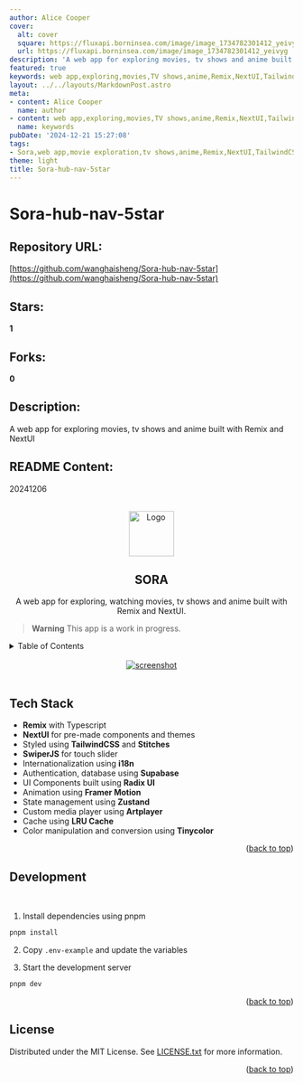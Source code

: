 ```yaml
---
author: Alice Cooper
cover:
  alt: cover
  square: https://fluxapi.borninsea.com/image/image_1734782301412_yeivyg
  url: https://fluxapi.borninsea.com/image/image_1734782301412_yeivyg
description: 'A web app for exploring movies, tv shows and anime built with Remix and NextUI'
featured: true
keywords: web app,exploring,movies,TV shows,anime,Remix,NextUI,TailwindCSS,Stircles,SwiperJS,i18n,Supabase,Radix UI,Framer Motion,Zustand,Artplayer,LRU Cache,Tinycolor,development server,PNPM,MIT License
layout: ../../layouts/MarkdownPost.astro
meta:
- content: Alice Cooper
  name: author
- content: web app,exploring,movies,TV shows,anime,Remix,NextUI,TailwindCSS,Stircles,SwiperJS,i18n,Supabase,Radix UI,Framer Motion,Zustand,Artplayer,LRU Cache,Tinycolor,development server,PNPM,MIT License
  name: keywords
pubDate: '2024-12-21 15:27:08'
tags:
- Sora,web app,movie exploration,tv shows,anime,Remix,NextUI,TailwindCSS,Stitches,SwiperJS,i18n,Supabase,Radix UI,Framer Motion,Zustand,Artplayer,LRU Cache,Tinycolor
theme: light
title: Sora-hub-nav-5star
---
```


# Sora-hub-nav-5star

## Repository URL: 
[https://github.com/wanghaisheng/Sora-hub-nav-5star](https://github.com/wanghaisheng/Sora-hub-nav-5star)

## Stars: 
**1**

## Forks: 
**0**

## Description: 
A web app for exploring movies, tv shows and anime built with Remix and NextUI

## README Content: 
20241206

<a name="readme-top"></a>

<!-- PROJECT LOGO -->
<br />
<div align="center">
  <a href="https://github.com/Khanhtran47/remix-movie">
    <img src="app/assets/images/logo_loading.png" alt="Logo" width="80" height="80">
  </a>

<h2 align="center">SORA</h2>
  <p align="center">
    A web app for exploring, watching movies, tv shows and anime built with Remix and NextUI.
    <br />
  </p>
</div>

> **Warning**
> This app is a work in progress.
> <br/>

<!-- TABLE OF CONTENTS -->
<details>
  <summary>Table of Contents</summary>
  <ol>
    <li><a href="#tech-stack">Tech Stack</a></li>
    <li><a href="#development">Development</a></li>
    <li><a href="#license">License</a></li>
  </ol>
</details>
<br/>

<div align="center">
  <a href="https://github.com/Khanhtran47/remix-movie">
    <img src="public/images/screenshot.png" alt="screenshot">
  </a>
</div>
<br/>

<!-- TECH STACK -->

## Tech Stack

- **Remix** with Typescript
- **NextUI** for pre-made components and themes
- Styled using **TailwindCSS** and **Stitches**
- **SwiperJS** for touch slider
- Internationalization using **i18n**
- Authentication, database using **Supabase**
- UI Components built using **Radix UI**
- Animation using **Framer Motion**
- State management using **Zustand**
- Custom media player using **Artplayer**
- Cache using **LRU Cache**
- Color manipulation and conversion using **Tinycolor**

<p align="right">(<a href="#readme-top">back to top</a>)</p>

<!-- DEVELOPMENT -->

## Development

<br/>

1. Install dependencies using pnpm

```sh
pnpm install
```

2. Copy `.env-example` and update the variables

3. Start the development server

```sh
pnpm dev
```

<p align="right">(<a href="#readme-top">back to top</a>)</p>

<!-- LICENSE -->

## License

Distributed under the MIT License. See [LICENSE.txt](https://github.com/Khanhtran47/Sora/blob/master/LICENSE.txt) for more information.

<p align="right">(<a href="#readme-top">back to top</a>)</p>

